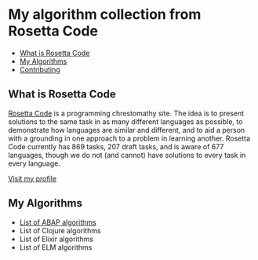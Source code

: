 # My algorithm collection from Rosetta Code

- [What is Rosetta Code](#what-is-rosetta-code)
- [My Algorithms](#my-algorithms)
- [Contributing](#contributing)

## What is Rosetta Code

[Rosetta Code](http://rosettacode.org/wiki/Rosetta_Code) is a programming chrestomathy site. The idea is to present solutions to the same task in as many different languages as possible, to demonstrate how languages are similar and different, and to aid a person with a grounding in one approach to a problem in learning another. Rosetta Code currently has 869 tasks, 207 draft tasks, and is aware of 677 languages, though we do not (and cannot) have solutions to every task in every language. 

[Visit my profile](http://rosettacode.org/wiki/User:Pacheco)

## My Algorithms

- [List of ABAP algorithms](https://github.com/pacheco7/RosettaAlgorithms/tree/master/ABAP)
- List of Clojure algorithms
- List of Elixir algorithms
- List of ELM algorithms
